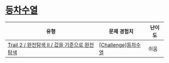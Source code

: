 # [등차수열](https://www.codetree.ai/trails/complete/curated-cards/challenge-arithmetic-sequence)

|유형|문제 경험치|난이도|
|---|---|---|
|[Trail 2 / 완전탐색 II / 값을 기준으로 완전탐색](https://www.codetree.ai/trail-info/novice-mid/)|[[Challenge]등차수열](https://www.codetree.ai/trails/complete/curated-cards/challenge-arithmetic-sequence/)|쉬움|

